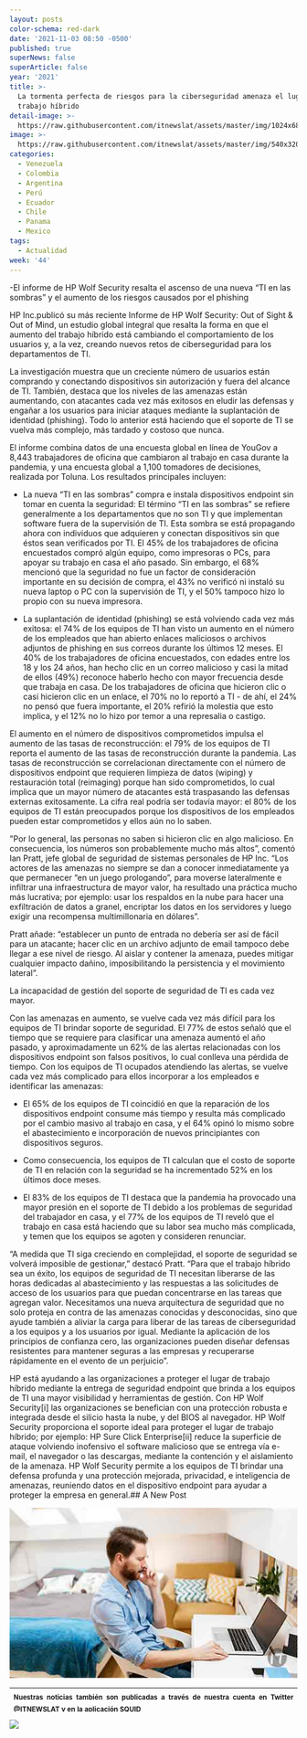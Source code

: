 ```yaml
---
layout: posts
color-schema: red-dark
date: '2021-11-03 08:50 -0500'
published: true
superNews: false
superArticle: false
year: '2021'
title: >-
  La tormenta perfecta de riesgos para la ciberseguridad amenaza el lugar de
  trabajo híbrido
detail-image: >-
  https://raw.githubusercontent.com/itnewslat/assets/master/img/1024x680/Hombre-Teletrabajo-g.jpg
image: >-
  https://raw.githubusercontent.com/itnewslat/assets/master/img/540x320/Hombre-Teletrabajo-p.jpg
categories:
  - Venezuela
  - Colombia
  - Argentina
  - Perú
  - Ecuador
  - Chile
  - Panama
  - Mexico
tags:
  - Actualidad
week: '44'
---
```

-El informe de HP Wolf Security resalta el ascenso de una nueva “TI en las sombras” y el aumento de los riesgos causados por el phishing

HP Inc.publicó su más reciente Informe de HP Wolf Security: Out of Sight & Out of Mind, un estudio global integral que resalta la forma en que el aumento del trabajo híbrido está cambiando el comportamiento de los usuarios y, a la vez, creando nuevos retos de ciberseguridad para los departamentos de TI.

La investigación muestra que un creciente número de usuarios están comprando y conectando dispositivos sin autorización y fuera del alcance de TI. También, destaca que los niveles de las amenazas están aumentando, con atacantes cada vez más exitosos en eludir las defensas y engañar a los usuarios para iniciar ataques mediante la suplantación de identidad (phishing). Todo lo anterior está haciendo que el soporte de TI se vuelva más complejo, más tardado y costoso que nunca.

El informe combina datos de una encuesta global en línea de YouGov a 8,443 trabajadores de oficina que cambiaron al trabajo en casa durante la pandemia, y una encuesta global a 1,100 tomadores de decisiones, realizada por Toluna. Los resultados principales incluyen:

- La nueva “TI en las sombras” compra e instala dispositivos endpoint sin tomar en cuenta la seguridad: El término “TI en las sombras” se refiere generalmente a los departamentos que no son TI y que implementan software fuera de la supervisión de TI. Esta sombra se está propagando ahora con individuos que adquieren y conectan dispositivos sin que éstos sean verificados por TI. El 45% de los trabajadores de oficina encuestados compró algún equipo, como impresoras o PCs, para apoyar su trabajo en casa el año pasado. Sin embargo, el 68% mencionó que la seguridad no fue un factor de consideración importante en su decisión de compra, el 43% no verificó ni instaló su nueva laptop o PC con la supervisión de TI, y el 50% tampoco hizo lo propio con su nueva impresora.

- La suplantación de identidad (phishing) se está volviendo cada vez más exitosa: el 74% de los equipos de TI han visto un aumento en el número de los empleados que han abierto enlaces maliciosos o archivos adjuntos de phishing en sus correos durante los últimos 12 meses. El 40% de los trabajadores de oficina encuestados, con edades entre los 18 y los 24 años, han hecho clic en un correo malicioso y casi la mitad de ellos (49%) reconoce haberlo hecho con mayor frecuencia desde que trabaja en casa. De los trabajadores de oficina que hicieron clic o casi hicieron clic en un enlace, el 70% no lo reportó a TI - de ahí, el 24% no pensó que fuera importante, el 20% refirió la molestia que esto implica, y el 12% no lo hizo por temor a una represalia o castigo.


El aumento en el número de dispositivos comprometidos impulsa el aumento de las tasas de reconstrucción: el 79% de los equipos de TI reporta el aumento de las tasas de reconstrucción durante la pandemia. Las tasas de reconstrucción se correlacionan directamente con el número de dispositivos endpoint que requieren limpieza de datos (wiping) y restauración total (reimaging) porque han sido comprometidos, lo cual implica que un mayor número de atacantes está traspasando las defensas externas exitosamente. La cifra real podría ser todavía mayor: el 80% de los equipos de TI están preocupados porque los dispositivos de los empleados pueden estar comprometidos y ellos aún no lo saben.

"Por lo general, las personas no saben si hicieron clic en algo malicioso. En consecuencia, los números son probablemente mucho más altos”, comentó Ian Pratt, jefe global de seguridad de sistemas personales de HP Inc. “Los actores de las amenazas no siempre se dan a conocer inmediatamente ya que permanecer “en un juego prologando”, para moverse lateralmente e infiltrar una infraestructura de mayor valor, ha resultado una práctica mucho más lucrativa; por ejemplo: usar los respaldos en la nube para hacer una exfiltración de datos a granel, encriptar los datos en los servidores y luego exigir una recompensa multimillonaria en dólares”.

Pratt añade: “establecer un punto de entrada no debería ser así de fácil para un atacante; hacer clic en un archivo adjunto de email tampoco debe llegar a ese nivel de riesgo. Al aislar y contener la amenaza, puedes mitigar cualquier impacto dañino, imposibilitando la persistencia y el movimiento lateral”.

La incapacidad de gestión del soporte de seguridad de TI es cada vez mayor.

Con las amenazas en aumento, se vuelve cada vez más difícil para los equipos de TI brindar soporte de seguridad. El 77% de estos señaló que el tiempo que se requiere para clasificar una amenaza aumentó el año pasado, y aproximadamente un 62% de las alertas relacionadas con los dispositivos endpoint son falsos positivos, lo cual conlleva una pérdida de tiempo. Con los equipos de TI ocupados atendiendo las alertas, se vuelve cada vez más complicado para ellos incorporar a los empleados e identificar las amenazas:

- El 65% de los equipos de TI coincidió en que la reparación de los dispositivos endpoint consume más tiempo y resulta más complicado por el cambio masivo al trabajo en casa, y el 64% opinó lo mismo sobre el abastecimiento e incorporación de nuevos principiantes con dispositivos seguros.

- Como consecuencia, los equipos de TI calculan que el costo de soporte de TI en relación con la seguridad se ha incrementado 52% en los últimos doce meses.

- El 83% de los equipos de TI destaca que la pandemia ha provocado una mayor presión en el soporte de TI debido a los problemas de seguridad del trabajador en casa, y el 77% de los equipos de TI reveló que el trabajo en casa está haciendo que su labor sea mucho más complicada, y temen que los equipos se agoten y consideren renunciar.


“A medida que TI siga creciendo en complejidad, el soporte de seguridad se volverá imposible de gestionar,” destacó Pratt. “Para que el trabajo híbrido sea un éxito, los equipos de seguridad de TI necesitan liberarse de las horas dedicadas al abastecimiento y las respuestas a las solicitudes de acceso de los usuarios para que puedan concentrarse en las tareas que agregan valor. Necesitamos una nueva arquitectura de seguridad que no solo proteja en contra de las amenazas conocidas y desconocidas, sino que ayude también a aliviar la carga para liberar de las tareas de ciberseguridad a los equipos y a los usuarios por igual. Mediante la aplicación de los principios de confianza cero, las organizaciones pueden diseñar defensas resistentes para mantener seguras a las empresas y recuperarse rápidamente en el evento de un perjuicio”.

HP está ayudando a las organizaciones a proteger el lugar de trabajo híbrido mediante la entrega de seguridad endpoint que brinda a los equipos de TI una mayor visibilidad y herramientas de gestión. Con HP Wolf Security[i] las organizaciones se benefician con una protección robusta e integrada desde el silicio hasta la nube, y del BIOS al navegador. HP Wolf Security proporciona el soporte ideal para proteger el lugar de trabajo híbrido; por ejemplo: HP Sure Click Enterprise[ii] reduce la superficie de ataque volviendo inofensivo el software malicioso que se entrega vía e-mail, el navegador o las descargas, mediante la contención y el aislamiento de la amenaza. HP Wolf Security permite a los equipos de TI brindar una defensa profunda y una protección mejorada, privacidad, e inteligencia de amenazas, reuniendo datos en el dispositivo endpoint para ayudar a proteger la empresa en general.## A New Post

![](https://raw.githubusercontent.com/itnewslat/assets/master/img/540x320/Hombre-Teletrabajo-p.jpg)

<table style="height: 42px;" width="569">
<tbody>
<tr>
<td style="text-align: justify;"><sub><strong>Nuestras noticias también son publicadas a través de nuestra cuenta en Twitter <a href="https://twitter.com/itnewslat?lang=es">@ITNEWSLAT</a> y en la aplicación <a href="https://squidapp.co/en/">SQUID</a></strong></sub></td>
</tr>
</tbody>
</table>

<img src="https://tracker.metricool.com/c3po.jpg?hash=56f88a41e39ab42c063cc51676587a04"/>